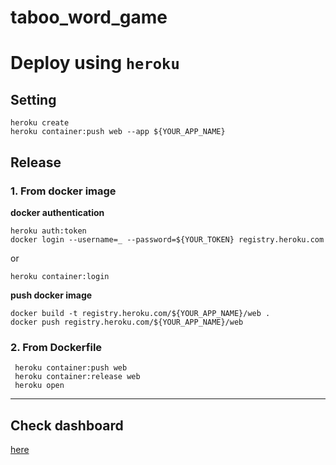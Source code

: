 # taboo_word_game

# Deploy using `heroku`
## Setting
```commandline
heroku create
heroku container:push web --app ${YOUR_APP_NAME}
```
## Release
### 1. From docker image
**docker authentication**
```commandline
heroku auth:token
docker login --username=_ --password=${YOUR_TOKEN} registry.heroku.com
```
or 
```commandline
heroku container:login
```
**push docker image**
```commandline
docker build -t registry.heroku.com/${YOUR_APP_NAME}/web .
docker push registry.heroku.com/${YOUR_APP_NAME}/web
```

### 2. From Dockerfile
```commandline
 heroku container:push web
 heroku container:release web
 heroku open
```
---
## Check dashboard
[here](https://dashboard.heroku.com/apps)